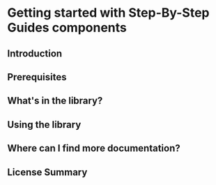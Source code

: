 # Getting started with Step-By-Step Guides components

## Introduction

## Prerequisites

## What's in the library?

## Using the library

## Where can I find more documentation?

## License Summary